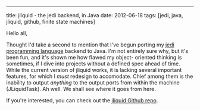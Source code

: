 ---
title: jliquid - the jedi backend, in Java
date: 2012-06-18
tags: [jedi, java, jliquid, github, finite state machines]

Hello all,

Thought I'd take a second to mention that I've begun porting my [jedi 
programming language](http://jedi.suspended-chord.info/) backend to Java.  I'm
not entirely sure why, but it's been fun, and it's shown me how flawed my object-
oriented thinking is sometimes, if I dive into projects without a defined spec
ahead of time.  While the current version of jliquid works, it is lacking several
important features, for which I *must* redesign to accomodate.  Chief among them
is the inability to output *anything* to the output ports from within the machine
(JLiquidTask).  Ah well.  We shall see where it goes from here.

If you're interested, you can check out the [jliquid Github repo](https://github.com/gatesphere/jliquid).